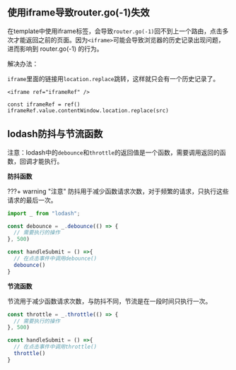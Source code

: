## 使用iframe导致router.go(-1)失效

在template中使用iframe标签，会导致`router.go(-1)`回不到上一个路由，点击多次才能返回之前的页面。因为`<iframe>`可能会导致浏览器的历史记录出现问题，进而影响到 router.go(-1) 的行为。

解决办法：

`iframe`里面的链接用`location.replace`跳转，这样就只会有一个历史记录了。

```vue
<iframe ref="iframeRef" />

const iframeRef = ref()
iframeRef.value.contentWindow.location.replace(src)
```

## lodash防抖与节流函数

注意：lodash中的`debounce`和`throttle`的返回值是一个函数，需要调用返回的函数，回调才能执行。

**防抖函数**

???+ warning "注意"
    防抖用于减少函数请求次数，对于频繁的请求，只执行这些请求的最后一次。

```javascript
import _ from "lodash";

const debounce = _.debounce(() => {
  // 需要执行的操作
}, 500)

const handleSubmit = () =>{
  // 在点击事件中调用debounce()
  debounce()
}
```

**节流函数**

节流用于减少函数请求次数，与防抖不同，节流是在一段时间只执行一次。

```javascript
const throttle = _.throttle(() => {
  // 需要执行的操作
}, 500)

const handleSubmit = () =>{
  // 在点击事件中调用throttle()
  throttle()
}
```